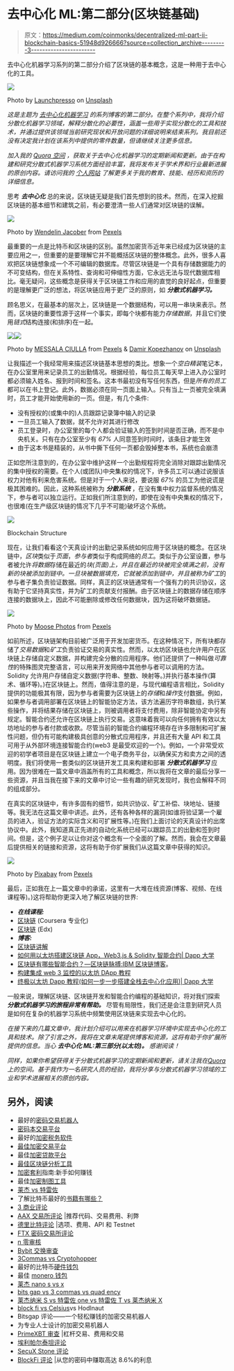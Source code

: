# 去中心化 ML:第二部分(区块链基础)

> 原文：<https://medium.com/coinmonks/decentralized-ml-part-ii-blockchain-basics-51948d926666?source=collection_archive---------3----------------------->

去中心化机器学习系列的第二部分介绍了区块链的基本概念，这是一种用于去中心化的工具。

![](img/a86881ed1b4238f53dcd490ea24d0876.png)

Photo by [Launchpresso](https://unsplash.com/@launchpresso?utm_source=unsplash&utm_medium=referral&utm_content=creditCopyText) on [Unsplash](https://unsplash.com/s/photos/blockchain?utm_source=unsplash&utm_medium=referral&utm_content=creditCopyText)

*这是主题为* [*去中心化机器学习*](https://www.quora.com/q/mqociezojalnmhew) *的系列博客的第二部分。在整个系列中，我将介绍分散化机器学习领域，解释分散化的必要性，涵盖一些用于实现分散化的工具和技术，并通过提供该领域当前研究现状和开放问题的详细说明来结束系列。我目前还没有决定我计划在该系列中提供的零件数量，但请继续关注更多信息。*

*加入我的* [*Quora 空间*](https://www.quora.com/q/mqociezojalnmhew) *，获取关于去中心化机器学习的定期新闻和更新。由于在构建和研究分散式机器学习系统方面经验丰富，我将发布关于学术界和行业最新进展的原创内容。请访问我的* [*个人网站*](https://vivekkhimani.github.io/) *了解更多关于我的教育、技能、经历和资历的详细信息。*

思考 ***去中心化*** 总的来说，区块链无疑是我们首先想到的技术。然而，在深入挖掘区块链的基本细节和建筑之前，有必要澄清一些人们通常对区块链的误解。

![](img/e40a4c40ae8917c777bd2a56c69ab4c8.png)

Photo by [Wendelin Jacober](https://www.pexels.com/@wendelinjacober?utm_content=attributionCopyText&utm_medium=referral&utm_source=pexels) from [Pexels](https://www.pexels.com/photo/red-and-white-stop-road-signage-1411397/?utm_content=attributionCopyText&utm_medium=referral&utm_source=pexels)

最重要的一点是比特币和区块链的区别。虽然加密货币近年来已经成为区块链的主要应用之一，但重要的是要理解它并不能概括区块链的整体概念。此外，很多人喜欢把区块链想象成一个不可编辑的数据库。尽管区块链是一个具有存储数据能力的不可变结构，但在关系特性、查询和可伸缩性方面，它永远无法与现代数据库相比。毫无疑问，这些概念是获得关于区块链工作和应用的直觉的良好起点，但重要的是理解更广泛的想法，将区块链应用于更广泛的原则，如 ***分散式机器学习。***

顾名思义，在最基本的层次上，区块链是一个数据结构，可以用一串块来表示。然而，区块链的重要性源于这样一个事实，即每个块都有能力*存储数据*，并且它们使用*链式*结构连接(和排序)在一起。

![](img/561ab9ca22d340c40257583e6db49634.png)![](img/59a66fea07ea041025b25e929793b25e.png)

Photo by [MESSALA CIULLA](https://www.pexels.com/@messalaciulla?utm_content=attributionCopyText&utm_medium=referral&utm_source=pexels) from [Pexels](https://www.pexels.com/photo/notebook-with-blank-pages-942872/?utm_content=attributionCopyText&utm_medium=referral&utm_source=pexels) & [Damir Kopezhanov](https://unsplash.com/@kpzhnv?utm_source=unsplash&utm_medium=referral&utm_content=creditCopyText) on [Unsplash](https://unsplash.com/s/photos/office?utm_source=unsplash&utm_medium=referral&utm_content=creditCopyText)

让我描述一个我经常用来描述区块链基本思想的类比。想象一个*空白精装*笔记本，在办公室里用来记录员工的出勤情况。根据经验，每位员工每天早上进入办公室时都必须输入姓名、报到时间和签名。这本书最初没有写任何东西，但是*所有的员工*都可以在书上登记。此外，数据必须在同一页面上输入。只有当上一页被完全填满时，员工才能开始使用新的一页。但是，有几个条件:

*   没有授权的(或集中的)人员跟踪记录簿中输入的记录
*   一旦员工输入了数据，就不允许对其进行修改
*   员工登录时，办公室里的每个人都会验证输入的签到时间是否正确，而不是中央机关。只有在办公室至少有 *67%* 人同意签到时间时，该条目才能生效
*   由于这本书是精装的，从书中撕下任何一页都会毁掉整本书，系统也会崩溃

正如您所注意到的，在办公室中维护这样一个出勤规程将完全消除对跟踪出勤情况的集中授权的需要。在个人(或团队)中央集权的情况下，许多员工可以通过说服该权力对他有利来危害系统。但是对于一个人来说，要说服 *67%* 的员工为他说谎是极其困难的。因此，这种系统被称为 ***分散系统*** ，在没有集中权力监督系统的情况下，参与者可以独立运行。正如我们所注意到的，即使在没有中央集权的情况下，也很难(在生产级区块链的情况下几乎不可能)破坏这个系统。

![](img/9c01138c045a1e1ed2936fe931b553df.png)

Blockchain Structure

现在，让我们看看这个天真设计的出勤记录系统如何应用于区块链的概念。在区块链中，*区块*类似于*页面*，*参与者*类似于构成网络的*员工*。类似于办公室设置，参与者被允许*将数据*存储在最近的*块(页面)*上，并且在最近的块被完全填满之前，没有新的块被添加到链中。一旦块被数据填充，它就被添加到链中，并且被称为*矿工*的参与者子集负责验证数据。同样，真正的区块链通常有一个强有力的共识协议，这有助于它坚持真实性，并为矿工的贡献支付报酬。由于区块链上的数据存储在顺序连接的数据块上，因此不可能删除或修改任何数据块，因为这将破坏数据链。

![](img/02b2165fab801df063dfb31734c054bb.png)

Photo by [Moose Photos](https://www.pexels.com/@moose-photos-170195?utm_content=attributionCopyText&utm_medium=referral&utm_source=pexels) from [Pexels](https://www.pexels.com/photo/round-gold-colored-ethereum-coin-1036637/?utm_content=attributionCopyText&utm_medium=referral&utm_source=pexels)

如前所述，区块链架构目前被广泛用于开发加密货币。在这种情况下，所有块都存储了*交易数据*和*矿工*负责验证交易的真实性。然而，以太坊区块链也允许用户在区块链上存储自定义数据，并构建完全分散的应用程序。他们还提供了一种叫做*可靠性*的特殊图灵完整语言，可以用来开发网络中其他参与者可以调用的方法。Solidity 允许用户存储自定义数据(字符串、整数、映射等。)并执行基本操作(算术、循环等)。)在区块链上。然而，值得注意的是，与现代编程语言相比，Solidity 提供的功能极其有限，因为参与者需要为区块链上的*存储*和*操作*支付数据。例如，如果参与者调用部署在区块链上的智能协定方法，该方法遍历字符串数组，执行某些操作，并将结果存储在区块链上，则被调用者将支付费用，除非智能协定中另有规定。智能合约还允许在区块链上执行交易。这意味着我可以向任何拥有有效以太坊地址的参与者付款或收款。尽管当前的智能合约编程环境存在许多限制和可扩展性问题，但仍有可能构建极具创意的分散式应用程序，并且还有大量 API 和工具可用于从外部环境连接智能合约(web3 是最受欢迎的一个)。例如，一个非常受欢迎的初学者项目是在区块链上建立一个电子商务平台，以确保买方和卖方之间的透明度。我们将使用一套类似的区块链开发工具来构建和部署 ***分散式机器学习*** 应用。因为很难在一篇文章中涵盖所有的工具和概念，所以我将在文章的最后分享一些资源，并且当我在接下来的文章中讨论一些有趣的研究发现时，我也会解释不同的组成部分。

在真实的区块链中，有许多固有的细节，如共识协议、矿工补偿、块地址、链接等。我无法在这篇文章中讲述。此外，还有各种各样的漏洞(如谁将验证第一个雇员的进入，验证方法的实际含义和可扩展性等。)在我们上面讨论的天真设计的出席协议中。此外，我知道真正先进的自动化系统已经可以跟踪员工的出勤和签到时间。但是，这个例子足以让你对这个概念有一个全面的了解。然而，我会在文章最后提供相关的链接和资源，这将有助于你扩展我们从这篇文章中获得的知识。

![](img/f7a641277c2fcd33fb1271ffec418f52.png)

Photo by [Pixabay](https://www.pexels.com/@pixabay?utm_content=attributionCopyText&utm_medium=referral&utm_source=pexels) from [Pexels](https://www.pexels.com/photo/black-and-white-blackboard-business-chalkboard-356043/?utm_content=attributionCopyText&utm_medium=referral&utm_source=pexels)

最后，正如我在上一篇文章中的承诺，这里有一大堆在线资源(博客、视频、在线课程等)。)这将帮助你更深入地了解区块链的世界:

*   ***在线课程:***
*   [区块链](https://www.coursera.org/specializations/blockchain) (Coursera 专业化)
*   [区块链](https://www.edx.org/learn/blockchain) (Edx)
*   ***博客:***
*   [区块链讲解](https://www.investopedia.com/terms/b/blockchain.asp)
*   [如何用以太坊搭建区块链 App，Web3.js & Solidity 智能合约| Dapp 大学](https://www.dappuniversity.com/articles/how-to-build-a-blockchain-app#preview)
*   [区块链有哪些智能合约？—区块链脉搏:IBM 区块链博客](https://www.ibm.com/blogs/blockchain/2018/07/what-are-smart-contracts-on-blockchain/#%3A~%3Atext%3DSmart%20contracts%20are%20lines%20of%2Cthe%20people%20who%20developed%20them)。
*   [构建集成 web 3 监控的以太坊 DApp 教程](https://www.moesif.com/blog/blockchain/ethereum/Tutorial-for-building-Ethereum-Dapp-with-Integrated-Error-Monitoring/)
*   [终极以太坊 Dapp 教程(如何一步一步搭建全栈去中心化应用)| Dapp 大学](https://www.dappuniversity.com/articles/the-ultimate-ethereum-dapp-tutorial)

一般来说，理解区块链、区块链开发和智能合约编程的基础知识，将对我们探索 ***分散式机器学习的旅程非常有帮助。*** 尽管有局限性，我们还是会注意到研究人员是如何在复杂的机器学习系统中频繁使用区块链来实现去中心化的。

*在接下来的几篇文章中，我计划介绍可以用来在机器学习环境中实现去中心化的工具和技术。除了引言之外，我将在文章末尾提供博客和资源，这将有助于你扩展所提供的信息。当心* ***去中心化 ML:第三部分(以太坊)。*** *感谢阅读！*

*同样，如果你希望获得关于分散式机器学习的定期新闻和更新，请关注我在*[*Quora*](https://www.quora.com/q/mqociezojalnmhew)*上的空间。基于我作为一名研究人员的经验，我将分享与分散式机器学习领域的工业和学术进展相关的原创内容。*

## 另外，阅读

*   最好的[密码交易机器人](/coinmonks/crypto-trading-bot-c2ffce8acb2a)
*   [密码本交易平台](/coinmonks/top-10-crypto-copy-trading-platforms-for-beginners-d0c37c7d698c)
*   最好的[加密税务软件](/coinmonks/best-crypto-tax-tool-for-my-money-72d4b430816b)
*   [最佳加密交易平台](/coinmonks/the-best-crypto-trading-platforms-in-2020-the-definitive-guide-updated-c72f8b874555)
*   最佳[加密贷款平台](/coinmonks/top-5-crypto-lending-platforms-in-2020-that-you-need-to-know-a1b675cec3fa)
*   [最佳区块链分析工具](https://bitquery.io/blog/best-blockchain-analysis-tools-and-software)
*   [加密套利](/coinmonks/crypto-arbitrage-guide-how-to-make-money-as-a-beginner-62bfe5c868f6)指南:新手如何赚钱
*   最佳[加密制图工具](/coinmonks/what-are-the-best-charting-platforms-for-cryptocurrency-trading-85aade584d80)
*   [莱杰 vs 特雷佐](/coinmonks/ledger-vs-trezor-best-hardware-wallet-to-secure-cryptocurrency-22c7a3fd391e)
*   了解比特币最好的[书籍有哪些？](/coinmonks/what-are-the-best-books-to-learn-bitcoin-409aeb9aff4b)
*   [3 商业评论](/coinmonks/3commas-review-an-excellent-crypto-trading-bot-2020-1313a58bec92)
*   [AAX 交易所评论](/coinmonks/aax-exchange-review-2021-67c5ea09330c) |推荐代码、交易费用、利弊
*   [德里比特评论](/coinmonks/deribit-review-options-fees-apis-and-testnet-2ca16c4bbdb2) |选项、费用、API 和 Testnet
*   [FTX 密码交易所评论](/coinmonks/ftx-crypto-exchange-review-53664ac1198f)
*   [n 零审核](/coinmonks/ngrave-zero-review-c465cf8307fc)
*   [Bybit 交换审查](/coinmonks/bybit-exchange-review-dbd570019b71)
*   [3Commas vs Cryptohopper](/coinmonks/cryptohopper-vs-3commas-vs-shrimpy-a2c16095b8fe)
*   最好的比特币[硬件钱包](/coinmonks/the-best-cryptocurrency-hardware-wallets-of-2020-e28b1c124069?source=friends_link&sk=324dd9ff8556ab578d71e7ad7658ad7c)
*   最佳 [monero 钱包](https://blog.coincodecap.com/best-monero-wallets)
*   [莱杰 nano s vs x](https://blog.coincodecap.com/ledger-nano-s-vs-x)
*   [bits gap vs 3 commas vs quad ency](https://blog.coincodecap.com/bitsgap-3commas-quadency)
*   [莱杰纳米 S vs 特雷佐 one vs 特雷佐 T vs 莱杰纳米 X](https://blog.coincodecap.com/ledger-nano-s-vs-trezor-one-ledger-nano-x-trezor-t)
*   [block fi vs Celsius](/coinmonks/blockfi-vs-celsius-vs-hodlnaut-8a1cc8c26630)vs Hodlnaut
*   Bitsgap 评论——一个轻松赚钱的加密交易机器人
*   为专业人士设计的加密交易机器人
*   [PrimeXBT 审查](/coinmonks/primexbt-review-88e0815be858) |杠杆交易、费用和交易
*   [埃利帕尔泰坦评论](/coinmonks/ellipal-titan-review-85e9071dd029)
*   [SecuX Stone 评论](https://blog.coincodecap.com/secux-stone-hardware-wallet-review)
*   [BlockFi 评论](/coinmonks/blockfi-review-53096053c097) |从您的密码中赚取高达 8.6%的利息